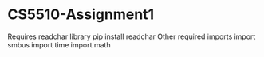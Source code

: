 # CS5510-Assignment1

Requires readchar library
pip install readchar
Other required imports
import smbus
import time
import math
